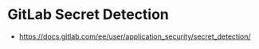 # GitLab Secret Detection

* <https://docs.gitlab.com/ee/user/application_security/secret_detection/>